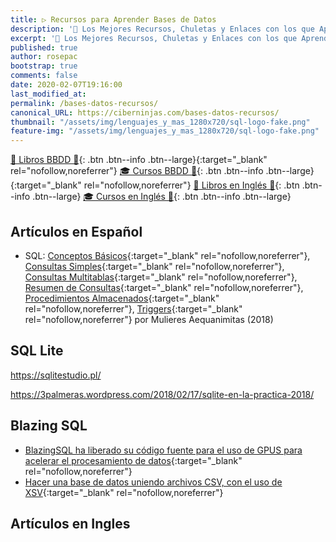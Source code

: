 ```yaml
---
title: ▷ Recursos para Aprender Bases de Datos
description: '📁 Los Mejores Recursos, Chuletas y Enlaces con los que Aprender a Manejar Bases de Datos'
excerpt: '📁 Los Mejores Recursos, Chuletas y Enlaces con los que Aprender a Manejar Bases de Datos'
published: true
author: rosepac
bootstrap: true
comments: false
date: 2020-02-07T19:16:00
last_modified_at: 
permalink: /bases-datos-recursos/
canonical_URL: https://ciberninjas.com/bases-datos-recursos/
thumbnail: "/assets/img/lenguajes_y_mas_1280x720/sql-logo-fake.png"
feature-img: "/assets/img/lenguajes_y_mas_1280x720/sql-logo-fake.png"
---
```


[📕 Libros BBDD 📂](https://kutt.it/bases-datos-libros){: .btn .btn--info .btn--large}{:target="_blank" rel="nofollow,noreferrer"}
 [🎓 Cursos BBDD 📂](https://kutt.it/bases-datos-cursos){: .btn .btn--info .btn--large}{:target="_blank" rel="nofollow,noreferrer"}  [📕 Libros en Inglés 📂](/biblioteca-de-programacion-y-tecnologia-ingles/#base-de-datos){: .btn .btn--info .btn--large} [🎓 Cursos en Inglés 📂](/cursos-tecnologia-ingles/#-bases-de-datos){: .btn .btn--info .btn--large}

## Artículos en Español

* SQL: [Conceptos Básicos](https://mulieres.com.mx/2018/03/01/sql-basico-conceptos-basicos/){:target="_blank" rel="nofollow,noreferrer"}, [Consultas Simples](https://mulieres.com.mx/2018/03/28/sql-basico-consultas-simples/){:target="_blank" rel="nofollow,noreferrer"}, [Consultas Multitablas](https://mulieres.com.mx/2018/04/30/sql-basico-consultas-multitablas/){:target="_blank" rel="nofollow,noreferrer"}, [Resumen de Consultas](https://mulieres.com.mx/2018/05/31/sql-basico-consultas-resumen/){:target="_blank" rel="nofollow,noreferrer"}, [Procedimientos Almacenados](https://mulieres.com.mx/2018/09/03/curso-sql-procedimientos-almacenados/){:target="_blank" rel="nofollow,noreferrer"}, [Triggers](https://mulieres.com.mx/2018/09/24/curso-sql-triggers/){:target="_blank" rel="nofollow,noreferrer"} por Mulieres Aequanimitas (2018)

## SQL Lite

https://sqlitestudio.pl/

https://3palmeras.wordpress.com/2018/02/17/sqlite-en-la-practica-2018/

## Blazing SQL

- [BlazingSQL ha liberado su código fuente para el uso de GPUS para acelerar el procesamiento de datos](https://blog.desdelinux.net/blazingsql-ha-liberado-su-codigo-fuente-para-el-uso-de-gpus-para-acelerar-el-procesamiento-de-datos){:target="_blank" rel="nofollow,noreferrer"}
- [Hacer una base de datos uniendo archivos CSV, con el uso de XSV](https://www.johndcook.com/blog/2019/12/31/sql-join-csv-files/){:target="_blank" rel="nofollow,noreferrer"}

## Artículos en Ingles
